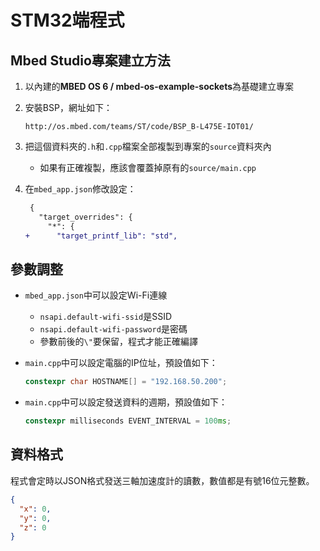 # STM32端程式

## Mbed Studio專案建立方法

1. 以內建的**MBED OS 6 / mbed-os-example-sockets**為基礎建立專案
1. 安裝BSP，網址如下：

   ```
   http://os.mbed.com/teams/ST/code/BSP_B-L475E-IOT01/
   ```
1. 把這個資料夾的`.h`和`.cpp`檔案全部複製到專案的`source`資料夾內
   - 如果有正確複製，應該會覆蓋掉原有的`source/main.cpp`
1. 在`mbed_app.json`修改設定：

   ```diff
    {
      "target_overrides": {
        "*": {
   +      "target_printf_lib": "std",
   ```

## 參數調整

- `mbed_app.json`中可以設定Wi-Fi連線
  - `nsapi.default-wifi-ssid`是SSID
  - `nsapi.default-wifi-password`是密碼
  - 參數前後的`\"`要保留，程式才能正確編譯
- `main.cpp`中可以設定電腦的IP位址，預設值如下：

  ```cpp
  constexpr char HOSTNAME[] = "192.168.50.200";
  ```
- `main.cpp`中可以設定發送資料的週期，預設值如下：

  ```cpp
  constexpr milliseconds EVENT_INTERVAL = 100ms;
  ```

## 資料格式

程式會定時以JSON格式發送三軸加速度計的讀數，數值都是有號16位元整數。

```json
{
  "x": 0,
  "y": 0,
  "z": 0
}
```

